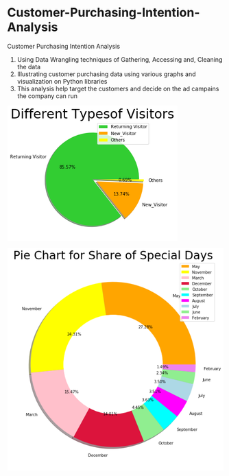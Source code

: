 # Customer-Purchasing-Intention-Analysis
Customer Purchasing Intention Analysis

1. Using Data Wrangling techniques of Gathering, Accessing and, Cleaning the data 
2. Illustrating customer purchasing data using various graphs and visualization on Python libraries
3. This analysis help target the customers and decide on the ad campains the company can run

![](img-1.png)

![](img-2.png)
